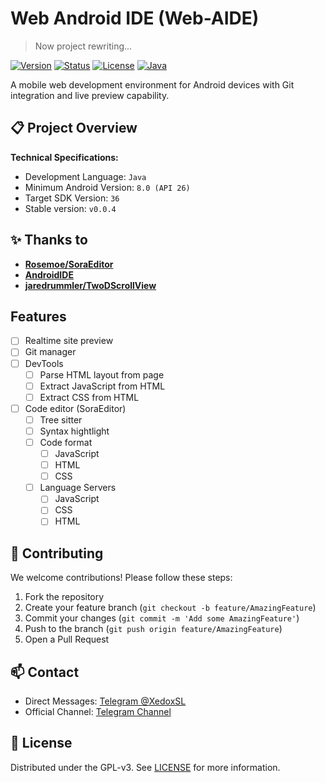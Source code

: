 # Web Android IDE (Web-AIDE)

> Now project rewriting...

[![Version](https://img.shields.io/badge/Version-v0.0.5-blue)](https://github.com/XedoxDev/Web-Android-IDE/releases)
[![Status](https://img.shields.io/badge/Status-Alpha_Testing-orange)](https://github.com/XedoxDev/Web-Android-IDE/wiki/Development-Roadmap)
[![License](https://img.shields.io/github/license/XedoxDev/Web-AIDE)](LICENSE)
[![Java](https://img.shields.io/badge/Java-100%25-blue)](https://java.com)

A mobile web development environment for Android devices with Git integration and live preview capability.

## 📋 Project Overview

**Technical Specifications:**
- Development Language: `Java`
- Minimum Android Version: `8.0 (API 26)`
- Target SDK Version: `36`
- Stable version: `v0.0.4`

## ✨ Thanks to

- [**Rosemoe/SoraEditor**](https://github.com/Rosemoe/sora-editor)
- [**AndroidIDE**](https://github.com/AndroidIDEOfficial/AndroidIDE)
- [**jaredrummler/TwoDScrollView**](https://github.com/jaredrummler/TwoDScrollView.git)

## Features

- [ ] Realtime site preview
- [ ] Git manager
- [ ] DevTools
  - [ ] Parse HTML layout from page
  - [ ] Extract JavaScript from HTML
  - [ ] Extract CSS from HTML
- [ ] Code editor (SoraEditor)
  - [ ] Tree sitter
  - [ ] Syntax hightlight
  - [ ] Code format
    - [ ] JavaScript
    - [ ] HTML
    - [ ] CSS
  - [ ] Language Servers
    - [ ] JavaScript
    - [ ] CSS
    - [ ] HTML  
 
## 🤝 Contributing

We welcome contributions! Please follow these steps:

1. Fork the repository
2. Create your feature branch (`git checkout -b feature/AmazingFeature`)
3. Commit your changes (`git commit -m 'Add some AmazingFeature'`)
4. Push to the branch (`git push origin feature/AmazingFeature`)
5. Open a Pull Request

## 📫 Contact

- Direct Messages: [Telegram @XedoxSL](https://t.me/XedoxSL)
- Official Channel: [Telegram Channel](https://t.me/xedox_studio)

## 📜 License

Distributed under the GPL-v3. See [LICENSE](LICENSE) for more information.